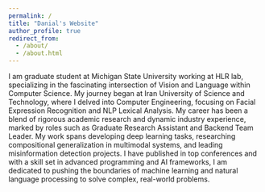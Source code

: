 ```yaml
---
permalink: /
title: "Danial's Website"
author_profile: true
redirect_from: 
  - /about/
  - /about.html
---
```

I am graduate student at Michigan State University working at HLR lab, specializing in the fascinating intersection of Vision and Language within Computer Science. My journey began at Iran University of Science and Technology, where I delved into Computer Engineering, focusing on Facial Expression Recognition and NLP Lexical Analysis. My career has been a blend of rigorous academic research and dynamic industry experience, marked by roles such as Graduate Research Assistant and Backend Team Leader. My work spans developing deep learning tasks, researching compositional generalization in multimodal systems, and leading misinformation detection projects. I have published in top conferences and with a skill set in advanced programming and AI frameworks, I am dedicated to pushing the boundaries of machine learning and natural language processing to solve complex, real-world problems.

